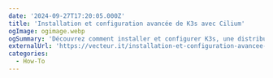 ```yaml
---
date: '2024-09-27T17:20:05.000Z'
title: 'Installation et configuration avancée de K3s avec Cilium'
ogImage: ogimage.webp
ogSummary: 'Découvrez comment installer et configurer K3s, une distribution Kubernetes légère, en utilisant Cilium comme solution réseau'
externalUrl: 'https://vecteur.it/installation-et-configuration-avancee-de-k3s-avec-cilium/'
categories:
  - How-To
---
```

